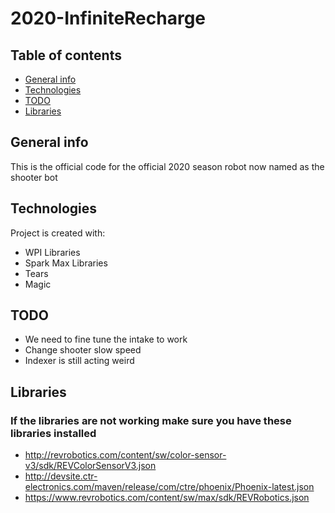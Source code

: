 # 2020-InfiniteRecharge


## Table of contents
* [General info](#general-info)
* [Technologies](#technologies)
* [TODO](#TODO)
* [Libraries](#Libraries)

## General info
This is the official code for the official 2020 season robot now named as the shooter bot
	
## Technologies
Project is created with:
* WPI Libraries
* Spark Max Libraries
* Tears
* Magic
	
## TODO
* We need to fine tune the intake to work
* Change shooter slow speed
* Indexer is still acting weird

## Libraries
### If the libraries are not working make sure you have these libraries installed
* http://revrobotics.com/content/sw/color-sensor-v3/sdk/REVColorSensorV3.json 
* http://devsite.ctr-electronics.com/maven/release/com/ctre/phoenix/Phoenix-latest.json 
* https://www.revrobotics.com/content/sw/max/sdk/REVRobotics.json  